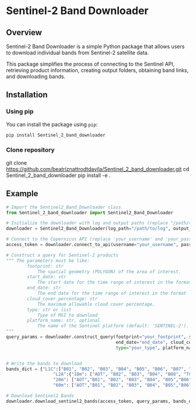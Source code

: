 # Sentinel-2 Band Downloader

## Overview

Sentinel-2 Band Downloader is a simple Python package that allows users to download individual bands from Sentinel-2 satellite data.

This package simplifies the process of connecting to the Sentinel API, retrieving product information, creating output folders, obtaining band links, and downloading bands.

## Installation

### Using pip

You can install the package using `pip`:

```bash
pip install Sentinel_2_band_downloader
```

### Clone repository
git clone https://github.com/beatriznattrodtdavila/Sentinel_2_band_downloader.git
cd Sentinel_2_band_downloader
pip install -e .

## Example

```python
# Import the Sentinel2_Band_Downloader class
from Sentinel_2_band_downloader import Sentinel2_Band_Downloader

# Initialize the downloader with log and output paths (replace "/path/to/log and "/path/to/output")
downloader = Sentinel2_Band_Downloader(log_path="/path/to/log", output_base_path="/path/to/output")

# Connect to the Copernicus API (replace 'your_username' and 'your_password')
access_token = downloader.connect_to_api(username="your_username", password="your_password")

# Construct a query for Sentinel-2 products
""" The parameters must be like:
        footprint: str
            The spatial geometry (POLYGON) of the area of interest.
        start_date: str
            The start date for the time range of interest in the format 'YYYY-MM-DD'.
        end_date: str
            The end date for the time range of interest in the format 'YYYY-MM-DD'.
        cloud_cover_percentage: str
            The maximum allowable cloud cover percentage.
        type: str or list
            Type of MSI to download
        platform_name: str, optional
            The name of the Sentinel platform (default: 'SENTINEL-2').
"""
query_params = downloader.construct_query(footprint="your_footprint", start_date="start_date", 
                                          end_date="end_date", cloud_cover_percentage="cloud_cover", 
                                          type="your_type", platform_name="your_platform_name")


# Write the bands to download
bands_dict = {"L1C":["B01", "B02", "B03", "B04", "B05", "B06", "B07", "B08", "B8A", "B09", "B10", "B11", "B12", "TCI"],
                  "L2A":{"10m": ["AOT", "B02", "B03", "B04", "B08", "TCI", "WVP"],
                  "20m": ["AOT","B01", "B02", "B03", "B04", "B05","B06", "B07", "B8A", "B11", "B12", "SCL", "TCI", "WVP"],
                  "60m": ["AOT","B01", "B02", "B03", "B04", "B05","B06", "B07", "B8A", "B09","B11", "B12", "SCL", "TCI", "WVP"]}}

# Download Sentinel2 Bands
downloader.download_sentinel2_bands(access_token, query_params, bands_dict)
```